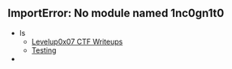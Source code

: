 ## ImportError: No module named 1nc0gn1t0

* ls 
  * [Levelup0x07 CTF Writeups](CTF-Writeups/LevelUp0x07/)
  * [Testing](CTF-Writeups/LevelUp0x07/)
*  

